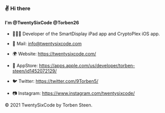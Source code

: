 ### ✌️ Hi there

#### I'm @TwentySixCode @Torben26


- 👨🏽‍💻 Developer of the SmartDisplay iPad app and CryptoPlex iOS app.

- 📧 Mail:      info@twentysixcode.com 
- 🌍 Website:   https://twentysixcode.com/ 
- 📱 AppStore:  https://apps.apple.com/us/developer/torben-steen/id1452072129/ 
- 🐦 Twitter:   https://twitter.com/9Torben5/ 
- 📷 Instagram: https://www.instagram.com/twentysixcode/ 


© 2021 TwentySixCode by Torben Steen.


<!---
Torben26/Torben26 is a ✨ special ✨ repository because its `README.md` (this file) appears on your GitHub profile.
You can click the Preview link to take a look at your changes.
--->
